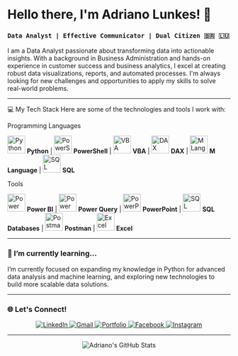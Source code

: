# Hello there, I'm Adriano Lunkes! 👋

### `Data Analyst | Effective Communicator | Dual Citizen 🇧🇷 🇱🇺`

I am a Data Analyst passionate about transforming data into actionable insights. With a background in Business Administration and hands-on experience in customer success and business analytics, I excel at creating robust data visualizations, reports, and automated processes. I'm always looking for new challenges and opportunities to apply my skills to solve real-world problems.

---

💻 My Tech Stack
Here are some of the technologies and tools I work with:

Programming Languages
<p>
<img src="https://devicon.dev/icons/python/python-original.svg" alt="Python" width="40" height="40" /> <b>Python</b> |
<img src="https://devicon.dev/icons/powershell/powershell-original.svg" alt="PowerShell" width="40" height="40" /> <b>PowerShell</b> |
<img src="https://cdn.jsdelivr.net/npm/simple-icons@v7/icons/microsoft-excel.svg" alt="VBA" width="40" height="40" /> <b>VBA</b> |
<img src="https://skillicons.dev/icons?i=powerbi" alt="DAX" width="40" height="40" /> <b>DAX</b> |
<img src="https://skillicons.dev/icons?i=powerbi" alt="M Language" width="40" height="40" /> <b>M Language</b> |
<img src="https://devicon.dev/icons/sqlite/sqlite-original.svg" alt="SQL" width="40" height="40" /> <b>SQL</b>
</p>

Tools
<p>
<img src="https://devicon.dev/icons/powerbi/powerbi-original.svg" alt="Power BI" width="40" height="40" /> <b>Power BI</b> |
<img src="https://cdn.jsdelivr.net/npm/simple-icons@v7/icons/microsoft-powerquery.svg" alt="Power Query" width="40" height="40" /> <b>Power Query</b> |
<img src="https://cdn.jsdelivr.net/npm/simple-icons@v7/icons/microsoft-powerpoint.svg" alt="PowerPoint" width="40" height="40" /> <b>PowerPoint</b> |
<img src="https://cdn.jsdelivr.net/npm/simple-icons@v7/icons/microsoftsqlserver.svg" alt="SQL Databases" width="40" height="40" /> <b>SQL Databases</b> |
<img src="https://devicon.dev/icons/postman/postman-original.svg" alt="Postman" width="40" height="40" /> <b>Postman</b> |
<img src="https://cdn.jsdelivr.net/npm/simple-icons@v7/icons/microsoft-excel.svg" alt="Excel" width="40" height="40" /> <b>Excel</b>
</p>

---

### 🌱 I’m currently learning...

I’m currently focused on expanding my knowledge in Python for advanced data analysis and machine learning, and exploring new technologies to build more scalable data solutions.

---

### 🌐 Let's Connect!

<p align="center">
  <a href="https://www.linkedin.com/in/adriano-lunkes-b23b531b7" target="_blank">
    <img src="https://img.shields.io/badge/LinkedIn-0077B5?style=for-the-badge&logo=linkedin&logoColor=white" alt="LinkedIn" />
  </a>
  <a href="mailto:adrilunkes@hotmail.com">
    <img src="https://img.shields.io/badge/Gmail-D14836?style=for-the-badge&logo=gmail&logoColor=white" alt="Gmail" />
  </a>
  <a href="https://linktr.ee/adrianolunkes" target="_blank">
    <img src="https://img.shields.io/badge/Portfolio-000000?style=for-the-badge&logo=about.me&logoColor=white" alt="Portfolio" />
  </a>
  <a href="https://www.facebook.com/adriano.lunkes.79/" target="_blank">
    <img src="https://img.shields.io/badge/Facebook-1877F2?style=for-the-badge&logo=facebook&logoColor=white" alt="Facebook" />
  </a>
  <a href="https://www.instagram.com/adrilunkes21/" target="_blank">
    <img src="https://img.shields.io/badge/Instagram-E4405F?style=for-the-badge&logo=instagram&logoColor=white" alt="Instagram" />
  </a>
</p>

---

<div align="center">
  <img src="https://github-readme-stats.vercel.app/api?username=AdrianoLunkes&show_icons=true&theme=radical" alt="Adriano's GitHub Stats" />
</div>
